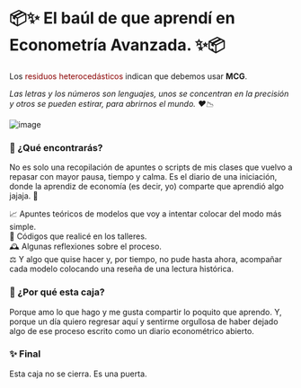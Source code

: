 # 📦✨ El baúl de que aprendí en Econometría Avanzada. ✨📦


Los <span style="color:darkred">residuos heterocedásticos</span> indican que debemos usar <strong>MCG</strong>.


*Las letras y los números son lenguajes, unos se concentran en la precisión y otros se pueden estirar, para abrirnos el mundo. ❤️📉*

![image](https://github.com/user-attachments/assets/9774865e-e974-4280-a109-382753cf25f1)


### 🌿 ¿Qué encontrarás?

No es solo una recopilación de apuntes o scripts de mis clases que vuelvo a repasar con mayor pausa, tiempo y calma. Es el diario de una iniciación, donde la aprendiz de economía (es decir, yo) comparte que aprendió algo jajaja. 🌿

📈 Apuntes teóricos de modelos que voy a intentar colocar del modo más simple.  
🧠 Códigos que realicé en los talleres.  
🕰️ Algunas reflexiones sobre el proceso.  
⚖️ Y algo que quise hacer y, por tiempo, no pude hasta ahora, acompañar cada modelo colocando una reseña de una lectura histórica. 



### 🦋 ¿Por qué esta caja?
Porque amo lo que hago y me gusta compartir lo poquito que aprendo. Y, porque un día quiero regresar aquí y sentirme orgullosa de haber dejado algo de ese proceso escrito como un diario econométrico abierto. 

### ✨ Final
Esta caja no se cierra.
Es una puerta.
